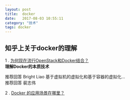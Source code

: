 ```yaml
---
layout: post
title:  docker
date:   2017-08-03 10:55:11
category: "技术"
tags: docker
---
```


## 知乎上关于docker的理解   


1 . [为何现在流行OpenStack和Docker结合？](https://www.zhihu.com/question/35425470/answer/62993113)    
**理解Docker的本质技术**       

推荐回答 Bright Liao
基于虚拟机的虚拟化和基于容器的虚拟化...   
推荐回答 裴志伟




2 . [Docker 的应用场景在哪里？](https://www.zhihu.com/question/22969309)
